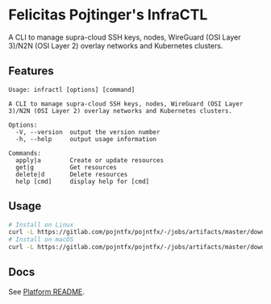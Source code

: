 # Felicitas Pojtinger's InfraCTL

A CLI to manage supra-cloud SSH keys, nodes, WireGuard (OSI Layer 3)/N2N (OSI Layer 2) overlay networks and Kubernetes clusters.

## Features

```plaintext
Usage: infractl [options] [command]

A CLI to manage supra-cloud SSH keys, nodes, WireGuard (OSI Layer 3)/N2N (OSI Layer 2) overlay networks and Kubernetes clusters.

Options:
  -V, --version  output the version number
  -h, --help     output usage information

Commands:
  apply|a        Create or update resources
  get|g          Get resources
  delete|d       Delete resources
  help [cmd]     display help for [cmd]
```

## Usage

```bash
# Install on Linux
curl -L https://gitlab.com/pojntfx/pojntfx/-/jobs/artifacts/master/download?job=infractl -o /tmp/infractl.zip && unzip /tmp/infractl.zip -d /tmp/infractl && sudo cp /tmp/infractl/packages/infractl/dist/infractl-linux /tmp/infractl/packages/infractl/dist/infractl && sudo install /tmp/infractl/packages/infractl/dist/infractl /usr/local/bin
# Install on macOS
curl -L https://gitlab.com/pojntfx/pojntfx/-/jobs/artifacts/master/download?job=infractl -o /tmp/infractl.zip && unzip /tmp/infractl.zip -d /tmp/infractl && sudo cp /tmp/infractl/packages/infractl/dist/infractl-macos /usr/local/bin/infractl
```

## Docs

See [Platform README](../../README.md).
